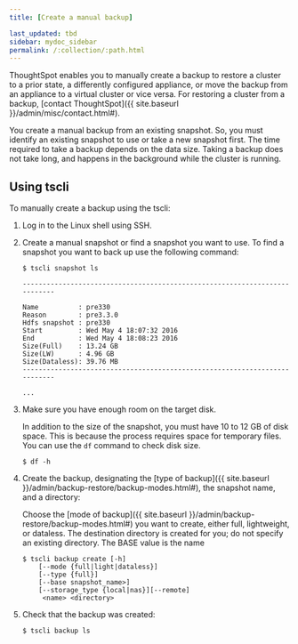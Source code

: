 ```yaml
---
title: [Create a manual backup]

last_updated: tbd
sidebar: mydoc_sidebar
permalink: /:collection/:path.html
---
```

ThoughtSpot enables you to manually create a backup to restore a cluster to a prior state, a differently configured appliance, or move the backup from an appliance to a virtual cluster or vice versa. For restoring a cluster from a backup, [contact ThoughtSpot]({{ site.baseurl }}/admin/misc/contact.html#).

You create a manual backup from an existing snapshot. So, you must identify an existing snapshot to use or take a new snapshot first. The time required to take a backup depends on the data size. Taking a backup does not take long, and happens in the background while the cluster is running.

<!--
## Using Management Console

{% include note.html content="The Management Console is now available in beta for customers with ThoughtSpot 5.3 or later. Please contact ThoughtSpot Support, if you want to try it." %}

To manually create a backup using the admin UI:
1. Log into ThoughtSpot from a browser.
2. Click the **Admin** menu on the top navigation bar.

   ![]({{ site.baseurl }}/images/admin.png)

   This opens the ThoughtSpot Management Console.
3. Click **Settings** menu on the top navigation bar.

   ![]({{ site.baseurl }}/images/settings.png)

4. In the Settings panel, click **Backup** and then  **Configure** option.

   ![]({{ site.baseurl }}/images/backup.png)  


5. Enter the backup configuration details:

   ![]({{ site.baseurl }}/images/backup-create.png)

   <table>
   <colgroup>
   <col width="20%" />
   <col width="80%" />
   </colgroup>
   <tr>
   <th>Field</th>
   <th>Description</th>
   </tr>
   <tr>
   <th>Location</th>
   <td>Specify the backup location.</td>
   </tr>
   <tr>
   <th>Mode</th>
   <td>Select the backup mode. Allowed type are <code>full</code>, <code>light weight</code> or <code>dataless</code>.</td>
   </tr>
   <tr>
   <th>NAS Path</th>
   <td>If you choose NAS, select the NAS path or configure a new NAS mount.</td>
   </tr>
   <tr>
   <th>Directory Name</th>
   <td>Specify the location on the disk to place the backup.</td>
   </tr>
   <tr>
   <th>Choose Snapshot</th>
   <td>Select an existing snapshot. If unavailable, create a manual snapshot for the backup.</td>
   </tr>
   </table>

6. Click **Save** to configure the backup.

You can see the newly created backup file in the backup dashboard.
-->
## Using tscli
To manually create a backup using the tscli:
1. Log in to the Linux shell using SSH.
2. Create a manual snapshot or find a snapshot you want to use.
   To find a snapshot you want to back up use the following command:

    ```
    $ tscli snapshot ls

    ---------------------------------------------------------------------------

    Name          : pre330
    Reason        : pre3.3.0
    Hdfs snapshot : pre330
    Start         : Wed May 4 18:07:32 2016
    End           : Wed May 4 18:08:23 2016
    Size(Full)    : 13.24 GB
    Size(LW)      : 4.96 GB
    Size(Dataless): 39.76 MB
    ---------------------------------------------------------------------------

    ...
    ```

3. Make sure you have enough room on the target disk.

    In addition to the size of the snapshot, you must have 10 to 12 GB of disk space. This is because the process requires space for temporary files. You can use the `df` command to check disk size.

    ```
    $ df -h
    ```

4. Create the backup, designating the [type of backup]({{ site.baseurl }}/admin/backup-restore/backup-modes.html#), the snapshot name, and a directory:

    Choose the [mode of backup]({{ site.baseurl }}/admin/backup-restore/backup-modes.html#) you want to create, either full, lightweight, or dataless. The destination directory is created for you; do not specify an existing directory. The BASE value is the name

    ```
    $ tscli backup create [-h]
        [--mode {full|light|dataless}]
        [--type {full}]
        [--base snapshot_name>]
        [--storage_type {local|nas}][--remote]
         <name> <directory>
    ```

5. Check that the backup was created:

    ```
    $ tscli backup ls
    ```
